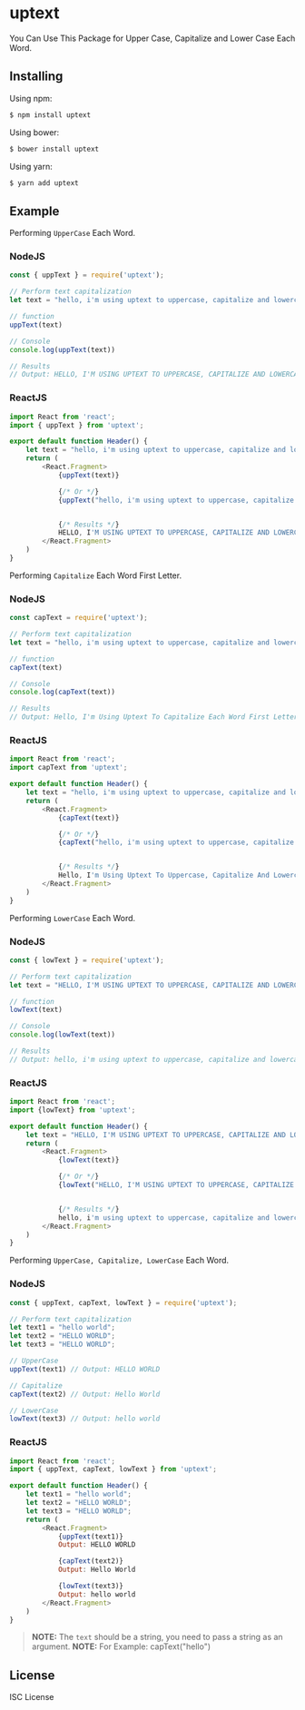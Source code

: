 # uptext
You Can Use This Package for Upper Case, Capitalize and Lower Case Each Word.


## Installing

Using npm:

```bash
$ npm install uptext
```

Using bower:

```bash
$ bower install uptext
```

Using yarn:

```bash
$ yarn add uptext
```

## Example

Performing `UpperCase` Each Word.
### NodeJS

```js
const { uppText } = require('uptext');

// Perform text capitalization
let text = "hello, i'm using uptext to uppercase, capitalize and lowercase text";

// function
uppText(text)

// Console
console.log(uppText(text))

// Results
// Output: HELLO, I'M USING UPTEXT TO UPPERCASE, CAPITALIZE AND LOWERCASE TEXT

```
### ReactJS

```js
import React from 'react';
import { uppText } from 'uptext';

export default function Header() {
    let text = "hello, i'm using uptext to uppercase, capitalize and lowercase text";
    return (
        <React.Fragment>
            {uppText(text)}

            {/* Or */}
            {uppText("hello, i'm using uptext to uppercase, capitalize and lowercase text")}


            {/* Results */}
            HELLO, I'M USING UPTEXT TO UPPERCASE, CAPITALIZE AND LOWERCASE TEXT
        </React.Fragment>
    )
}

```


Performing `Capitalize` Each Word First Letter.
### NodeJS

```js
const capText = require('uptext');

// Perform text capitalization
let text = "hello, i'm using uptext to uppercase, capitalize and lowercase text";

// function
capText(text)

// Console
console.log(capText(text))

// Results
// Output: Hello, I'm Using Uptext To Capitalize Each Word First Letter

```

### ReactJS

```js
import React from 'react';
import capText from 'uptext';

export default function Header() {
    let text = "hello, i'm using uptext to uppercase, capitalize and lowercase text";
    return (
        <React.Fragment>
            {capText(text)}

            {/* Or */}
            {capText("hello, i'm using uptext to uppercase, capitalize and lowercase text")}


            {/* Results */}
            Hello, I'm Using Uptext To Uppercase, Capitalize And Lowercase Text
        </React.Fragment>
    )
}

```

Performing `LowerCase` Each Word.
### NodeJS

```js
const { lowText } = require('uptext');

// Perform text capitalization
let text = "HELLO, I'M USING UPTEXT TO UPPERCASE, CAPITALIZE AND LOWERCASE TEXT";

// function
lowText(text)

// Console
console.log(lowText(text))

// Results
// Output: hello, i'm using uptext to uppercase, capitalize and lowercase text

```

### ReactJS

```js
import React from 'react';
import {lowText} from 'uptext';

export default function Header() {
    let text = "HELLO, I'M USING UPTEXT TO UPPERCASE, CAPITALIZE AND LOWERCASE TEXT";
    return (
        <React.Fragment>
            {lowText(text)}

            {/* Or */}
            {lowText("HELLO, I'M USING UPTEXT TO UPPERCASE, CAPITALIZE AND LOWERCASE TEXT")}


            {/* Results */}
            hello, i'm using uptext to uppercase, capitalize and lowercase text
        </React.Fragment>
    )
}

```


Performing `UpperCase, Capitalize, LowerCase` Each Word.
### NodeJS

```js
const { uppText, capText, lowText } = require('uptext');

// Perform text capitalization
let text1 = "hello world";
let text2 = "HELLO WORLD";
let text3 = "HELLO WORLD";

// UpperCase
uppText(text1) // Output: HELLO WORLD

// Capitalize
capText(text2) // Output: Hello World

// LowerCase
lowText(text3) // Output: hello world

```

### ReactJS

```js
import React from 'react';
import { uppText, capText, lowText } from 'uptext';

export default function Header() {
    let text1 = "hello world";
    let text2 = "HELLO WORLD";
    let text3 = "HELLO WORLD";
    return (
        <React.Fragment>
            {uppText(text1)}
            Output: HELLO WORLD

            {capText(text2)}
            Output: Hello World

            {lowText(text3)}
            Output: hello world
        </React.Fragment>
    )
}

```


> **NOTE:** The `text` should be a string, you need to pass a string as an argument.
> **NOTE:** For Example: capText("hello")

## License
ISC License